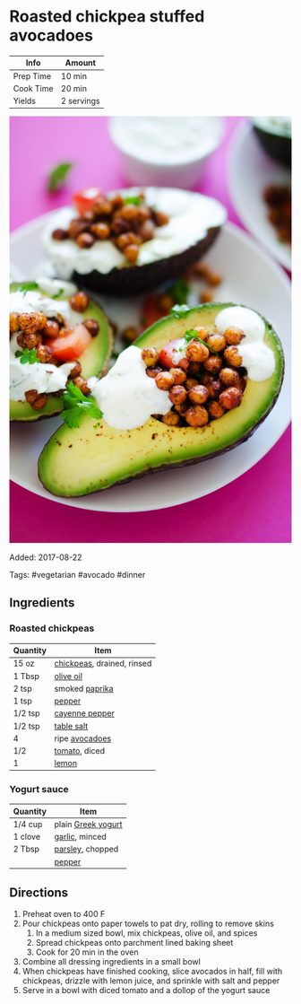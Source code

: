 # Roasted chickpea stuffed avocadoes

| Info      | Amount     |
| --------- | ---------- |
| Prep Time | 10 min     |
| Cook Time | 20 min     |
| Yields    | 2 servings |

![Roasted chickpeas stuff avocado](../_assets/roasted-chickpeas-stuff-avocado.jpg)

Added: 2017-08-22

Tags: #vegetarian #avocado #dinner

## Ingredients

### Roasted chickpeas

| Quantity | Item                                                       |
| -------- | ---------------------------------------------------------- |
| 15 oz    | [chickpeas](../_ingredients/chickpeas.md), drained, rinsed |
| 1 Tbsp   | [olive oil](../_ingredients/olive-oil.md)                  |
| 2 tsp    | smoked [paprika](../_ingredients/paprika.md)               |
| 1 tsp    | [pepper](../_ingredients/pepper.md)                        |
| 1/2 tsp  | [cayenne pepper](../_ingredients/cayenne-pepper.md)        |
| 1/2 tsp  | [table salt](../_ingredients/table-salt.md)                |
| 4        | ripe [avocadoes](../_ingredients/avocado.md)               |
| 1/2      | [tomato](../_ingredients/tomato.md), diced                 |
| 1        | [lemon](../_ingredients/lemon.md)                          |

### Yogurt sauce

| Quantity | Item                                                  |
| -------- | ----------------------------------------------------- |
| 1/4 cup  | plain [Greek yogurt](../_ingredients/greek-yogurt.md) |
| 1 clove  | [garlic](../_ingredients/garlic.md), minced           |
| 2 Tbsp   | [parsley](../_ingredients/parsley.md), chopped        |
|          | [pepper](../_ingredients/pepper.md)                   |

## Directions

1. Preheat oven to 400 F
2. Pour chickpeas onto paper towels to pat dry, rolling to remove skins
   1. In a medium sized bowl, mix chickpeas, olive oil, and spices
   2. Spread chickpeas onto parchment lined baking sheet
   3. Cook for 20 min in the oven
3. Combine all dressing ingredients in a small bowl
4. When chickpeas have finished cooking, slice avocados in half, fill with chickpeas, drizzle with lemon juice, and sprinkle with salt and pepper
5. Serve in a bowl with diced tomato and a dollop of the yogurt sauce
